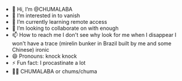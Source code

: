 - 👋 Hi, I’m @CHUMALABA
- 👀 I’m interested in to vanish
- 🌱 I’m currently learning remote access
- 💞️ I’m looking to collaborate on with enough
- 📫 How to reach me I don't see why look for me when I disappear I won't have a trace (mirelin bunker in Brazil built by me and some Chinese) ironic
- 😄 Pronouns: knock knock
- ⚡ Fun fact: I procastinate a lot
- 🐱‍👤 CHUMALABA or chums/chuma
<!---
CHUMALABA/CHUMALABA is a ✨ special ✨ repository because its `README.md` (this file) appears on your GitHub profile.
You can click the Preview link to take a look at your changes.
--->
